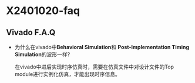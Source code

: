 # X2401020-faq

## Vivado F.A.Q 
- 为什么在vivado中**Behavioral Simulation**和 **Post-Implementation Timing Simulation**的波形一样?
 
  在vivado中进后实现时序仿真时，需要在仿真文件中对设计文件的Top module进行实例化仿真，才能出现时序信息。
